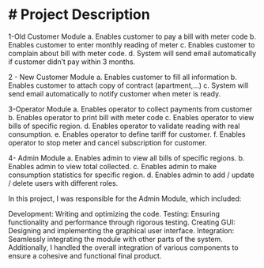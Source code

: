 # # Project Description

 1-Old Customer Module 
    a.   Enables customer to pay a bill with meter 
    code 
    b.   Enables customer to enter monthly reading 
    of meter 
    c.    Enables customer to complain about bill 
    with meter code. 
    d.   System will send email automatically if 
    customer didn’t pay within 3 months. 


2 - New Customer Module 
    a.   Enables customer to fill all information 
    b.   Enables customer to attach copy of contract 
    (apartment,…) 
    c.    System will send email automatically to 
    notify customer when meter is ready. 


3-Operator Module 
    a.   Enables operator to collect payments from 
    customer 
    b.   Enables operator to print bill with meter 
    code 
    c.    Enables operator to view bills of specific 
    region. 
    d.   Enables operator to validate reading with 
    real consumption. 
    e.   Enables operator to define tariff for 
    customer. 
    f.        Enables operator to stop meter and cancel 
    subscription for customer. 


4- Admin Module 
    a.   Enables admin to view all bills of 
    specific regions. 
    b.   Enables admin to view total collected. 
    c.    Enables admin to make consumption 
    statistics for specific region. 
    d.   Enables admin to add / update / delete 
    users with different roles.



In this project, I was responsible for the Admin Module, which included:

Development: Writing and optimizing the code.
Testing: Ensuring functionality and performance through rigorous testing.
Creating GUI: Designing and implementing the graphical user interface.
Integration: Seamlessly integrating the module with other parts of the system.
Additionally, I handled the overall integration of various components to ensure a cohesive and functional final product.
